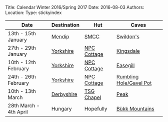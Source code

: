 Title: Calendar Winter 2016/Spring 2017
Date: 2016-08-03
Authors:
Location:
Type: stickyindex

|Date              | Destination                          | Hut                                                                                  | Caves  |
| ---              |  ---                                 | ---                                                                                  |  ---  |
|13th - 15th January | [Mendip](caves?search=Mendip) | [SMCC](https://www.shepton.org.uk/) | [Swildon's](caves?search=Swildon's) |
|27th - 29th January | [Yorkshire](caves?search=Yorkshire) | [NPC Cottage](http://www.northernpennineclub.org.uk/greenclose/greenclose.htm) | [Kingsdale](caves?search=Kingsdale) |
|10th - 12th February | [Yorkshire](caves?search=Yorkshire) | [NPC Cottage](http://www.northernpennineclub.org.uk/greenclose/greenclose.htm) | [Easegill](caves?search=Easegill) |
|24th - 26th February | [Yorkshire](caves?search=Yorkshire) | [NPC Cottage](http://www.northernpennineclub.org.uk/greenclose/greenclose.htm) | [Rumbling Hole/Gavel Pot](caves?search=Rumbling) |
|10th - 13th March | [Derbyshire](caves?search=Derbyshire) | [TSG Chapel](http://tsgcaving.co.uk/content/accommodation) | [Peak](caves?search=Peak) |
|28th March - 4th April| Hungary | Hopefully | [Bükk Mountains](https://en.wikipedia.org/wiki/B%C3%BCkk)|
